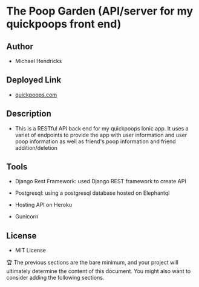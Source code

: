 # The Poop Garden (API/server for my quickpoops front end)

## Author

- Michael Hendricks

## Deployed Link

- [quickpoops.com](quickpoops.com)

## Description

- This is a RESTful API back end for my quickpoops Ionic app. It uses a variet of endpoints to provide the app with user information and user poop information as well as friend's poop information and friend addition/deletion

## Tools

- Django Rest Framework: used Django REST framework to create API

- Postgresql: using a postgresql database hosted on Elephantql

- Hosting API on Heroku

- Gunicorn

## License

- MIT License

🏆 The previous sections are the bare minimum, and your project will ultimately determine the content of this document. You might also want to consider adding the following sections.
